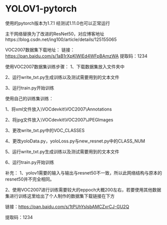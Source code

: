 # YOLOV1-pytorch
使用的pytorch版本为1.7.1 经测试1.11.0也可以正常运行

主干网络替换为了改进的ResNet50，对应博客地址https://blog.csdn.net/ing100/article/details/125155065

VOC2007数据集下载地址：
链接：https://pan.baidu.com/s/1aB1rXpKlWlEd4WFpBAmzWA 
提取码：1234

使用VOC2007数据集训练步骤：
1、下载数据集放入文件夹中

2、运行write_txt.py生成训练以及测试需要用到的文本文件

3、运行train.py开始训练

使用自己的训练集训练：

1、将xml文件放入\VOCdevkit\VOC2007\Annotations

2、将jpg文件放入\VOCdevkit\VOC2007\JPEGImages

3、更改write_txt.py中的VOC_CLASSES

4、更改yoloData.py，yoloLoss.py与new_resnet.py中的CLASS_NUM

5、运行write_txt.py生成训练以及测试需要用到的文本文件

6、运行train.py开始训练

补充：
1、yolov1需要的输入与输出与resnet50不一致，所以此网络结构与原本的resnet50并不完全相同。

2、使用VOC2007进行训练需要较大的eppoch大概200左右，若要使用其他数据集进行训练这里给出了个人制作的数据集下载链接在下方

链接：https://pan.baidu.com/s/1tPUhYslsbAMCZxrCJ-GU2Q 

提取码：1234


